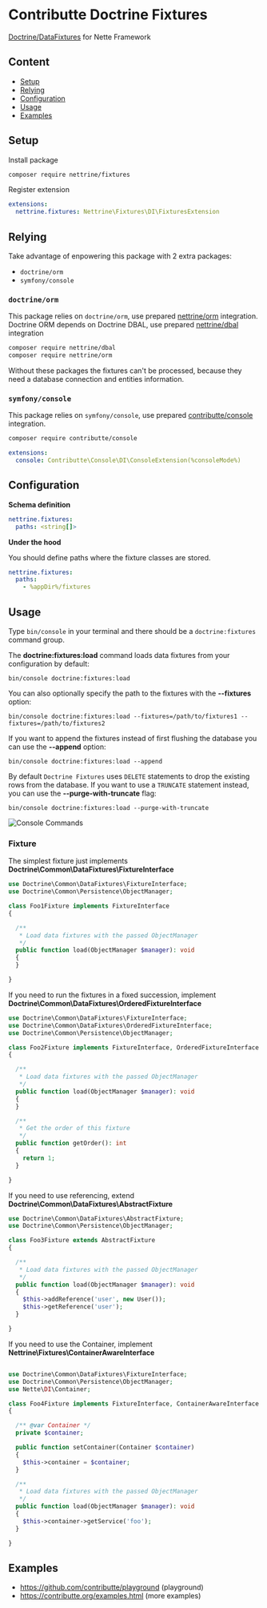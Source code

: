 # Contributte Doctrine Fixtures

[Doctrine/DataFixtures](https://github.com/doctrine/data-fixtures) for Nette Framework


## Content

- [Setup](#usage)
- [Relying](#relying)
- [Configuration](#configuration)
- [Usage](#usage)
- [Examples](#examples)


## Setup

Install package

```bash
composer require nettrine/fixtures
```

Register extension

```yaml
extensions:
  nettrine.fixtures: Nettrine\Fixtures\DI\FixturesExtension
```


## Relying

Take advantage of enpowering this package with 2 extra packages:

- `doctrine/orm`
- `symfony/console`


### `doctrine/orm`

This package relies on `doctrine/orm`, use prepared [nettrine/orm](https://github.com/contributte/doctrine-orm) integration.
Doctrine ORM depends on Doctrine DBAL, use prepared [nettrine/dbal](https://github.com/contributte/doctrine-dbal) integration

```bash
composer require nettrine/dbal
composer require nettrine/orm
```

Without these packages the fixtures can't be processed, because they need a database connection and entities information.


### `symfony/console`

This package relies on `symfony/console`, use prepared [contributte/console](https://github.com/contributte/console) integration.

```bash
composer require contributte/console
```

```yaml
extensions:
  console: Contributte\Console\DI\ConsoleExtension(%consoleMode%)
```


## Configuration

**Schema definition**

```yaml
nettrine.fixtures:
  paths: <string[]>
```

**Under the hood**

You should define paths where the fixture classes are stored.

```yaml
nettrine.fixtures:
  paths:
    - %appDir%/fixtures
```


## Usage

Type `bin/console` in your terminal and there should be a `doctrine:fixtures` command group.

The **doctrine:fixtures:load** command loads data fixtures from your configuration by default:

```
bin/console doctrine:fixtures:load
```

You can also optionally specify the path to the fixtures with the **--fixtures** option:

```
bin/console doctrine:fixtures:load --fixtures=/path/to/fixtures1 --fixtures=/path/to/fixtures2
```

If you want to append the fixtures instead of first flushing the database you can use the **--append** option:

```
bin/console doctrine:fixtures:load --append
```

By default `Doctrine Fixtures` uses `DELETE` statements to drop the existing rows from
the database. If you want to use a `TRUNCATE` statement instead, you can use the **--purge-with-truncate** flag:

```
bin/console doctrine:fixtures:load --purge-with-truncate
```

![Console Commands](https://raw.githubusercontent.com/nettrine/fixtures/master/.docs/assets/console.png)


### Fixture

The simplest fixture just implements **Doctrine\Common\DataFixtures\FixtureInterface**

```php
use Doctrine\Common\DataFixtures\FixtureInterface;
use Doctrine\Common\Persistence\ObjectManager;

class Foo1Fixture implements FixtureInterface
{

  /**
   * Load data fixtures with the passed ObjectManager
   */
  public function load(ObjectManager $manager): void
  {
  }

}
```

If you need to run the fixtures in a fixed succession, implement **Doctrine\Common\DataFixtures\OrderedFixtureInterface**


```php
use Doctrine\Common\DataFixtures\FixtureInterface;
use Doctrine\Common\DataFixtures\OrderedFixtureInterface;
use Doctrine\Common\Persistence\ObjectManager;

class Foo2Fixture implements FixtureInterface, OrderedFixtureInterface
{

  /**
   * Load data fixtures with the passed ObjectManager
   */
  public function load(ObjectManager $manager): void
  {
  }

  /**
   * Get the order of this fixture
   */
  public function getOrder(): int
  {
    return 1;
  }

}
```

If you need to use referencing, extend **Doctrine\Common\DataFixtures\AbstractFixture**

```php
use Doctrine\Common\DataFixtures\AbstractFixture;
use Doctrine\Common\Persistence\ObjectManager;

class Foo3Fixture extends AbstractFixture
{

  /**
   * Load data fixtures with the passed ObjectManager
   */
  public function load(ObjectManager $manager): void
  {
    $this->addReference('user', new User());
    $this->getReference('user');
  }

}
```

If you need to use the Container, implement **Nettrine\Fixtures\ContainerAwareInterface**


```php

use Doctrine\Common\DataFixtures\FixtureInterface;
use Doctrine\Common\Persistence\ObjectManager;
use Nette\DI\Container;

class Foo4Fixture implements FixtureInterface, ContainerAwareInterface
{

  /** @var Container */
  private $container;

  public function setContainer(Container $container)
  {
    $this->container = $container;
  }

  /**
   * Load data fixtures with the passed ObjectManager
   */
  public function load(ObjectManager $manager): void
  {
    $this->container->getService('foo');
  }

}
```


## Examples

- https://github.com/contributte/playground (playground)
- https://contributte.org/examples.html (more examples)
